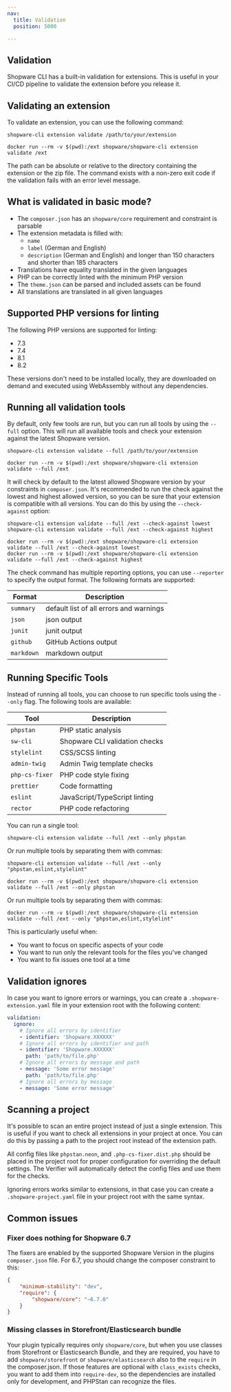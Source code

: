 ```yaml
---
nav:
  title: Validation
  position: 5000

---
```


## Validation

Shopware CLI has a built-in validation for extensions. This is useful in your CI/CD pipeline to validate the extension before you release it.

## Validating an extension

To validate an extension, you can use the following command:

<Tabs>

<Tab title="Without Docker">

```shell
shopware-cli extension validate /path/to/your/extension
```

</Tab>

<Tab title="Docker">

```shell
docker run --rm -v $(pwd):/ext shopware/shopware-cli extension validate /ext
```

</Tab>

</Tabs>

The path can be absolute or relative to the directory containing the extension or the zip file. The command exists with a non-zero exit code if the validation fails with an error level message.

## What is validated in basic mode?

- The `composer.json` has an `shopware/core` requirement and constraint is parsable
- The extension metadata is filled with:
  - `name`
  - `label` (German and English)
  - `description` (German and English) and longer than 150 characters and shorter than 185 characters
- Translations have equality translated in the given languages
- PHP can be correctly linted with the minimum PHP version
- The `theme.json` can be parsed and included assets can be found
- All translations are translated in all given languages

## Supported PHP versions for linting

The following PHP versions are supported for linting:

- 7.3
- 7.4
- 8.1
- 8.2

These versions don't need to be installed locally, they are downloaded on demand and executed using WebAssembly without any dependencies.

## Running all validation tools

By default, only few tools are run, but you can run all tools by using the `--full` option. This will run all available tools and check your extension against the latest Shopware version.

<Tabs>
<Tab title="Without Docker">

```shell
shopware-cli extension validate --full /path/to/your/extension
```

</Tab>

<Tab title="Docker">

```shell
docker run --rm -v $(pwd):/ext shopware/shopware-cli extension validate --full /ext
```

</Tab>

</Tabs>

It will check by default to the latest allowed Shopware version by your constraints in `composer.json`. It's recommended to run the check against the lowest and highest allowed version, so you can be sure that your extension is compatible with all versions. You can do this by using the `--check-against` option:

<Tabs>

<Tab title="Without Docker">

```shell
shopware-cli extension validate --full /ext --check-against lowest
shopware-cli extension validate --full /ext --check-against highest
```

</Tab>

<Tab title="Docker">

```shell
docker run --rm -v $(pwd):/ext shopware/shopware-cli extension validate --full /ext --check-against lowest
docker run --rm -v $(pwd):/ext shopware/shopware-cli extension validate --full /ext --check-against highest
```

</Tab>

</Tabs>

The check command has multiple reporting options, you can use `--reporter` to specify the output format. The following formats are supported:

| Format     | Description                             |
|------------|-----------------------------------------|
| `summary`  | default list of all errors and warnings |
| `json`     | json output                             |
| `junit`    | junit output                            |
| `github`   | GitHub Actions output                   |
| `markdown` | markdown output                         |

## Running Specific Tools

Instead of running all tools, you can choose to run specific tools using the `--only` flag. The following tools are available:

| Tool           | Description                    |
|----------------|--------------------------------|
| `phpstan`      | PHP static analysis            |
| `sw-cli`       | Shopware CLI validation checks |
| `stylelint`    | CSS/SCSS linting               |
| `admin-twig`   | Admin Twig template checks     |
| `php-cs-fixer` | PHP code style fixing          |
| `prettier`     | Code formatting                |
| `eslint`       | JavaScript/TypeScript linting  |
| `rector`       | PHP code refactoring           |

You can run a single tool:

<Tabs>

<Tab title="Without Docker">

```shell
shopware-cli extension validate --full /ext --only phpstan
```

Or run multiple tools by separating them with commas:

```shell
shopware-cli extension validate --full /ext --only "phpstan,eslint,stylelint"
```

</Tab>

<Tab title="Docker">

```shell
docker run --rm -v $(pwd):/ext shopware/shopware-cli extension validate --full /ext --only phpstan
```

Or run multiple tools by separating them with commas:

```shell
docker run --rm -v $(pwd):/ext shopware/shopware-cli extension validate --full /ext --only "phpstan,eslint,stylelint"
```

</Tab>

</Tabs>

This is particularly useful when:

- You want to focus on specific aspects of your code
- You want to run only the relevant tools for the files you've changed
- You want to fix issues one tool at a time

## Validation ignores

In case you want to ignore errors or warnings, you can create a `.shopware-extension.yaml` file in your extension root with the following content:

```yaml
validation:
  ignore:
    # Ignore all errors by identifier
    - identifier: 'Shopware.XXXXXX'
    # Ignore all errors by identifier and path
    - identifier: 'Shopware.XXXXXX'
      path: 'path/to/file.php'
    # Ignore all errors by message and path
    - message: 'Some error message'
      path: 'path/to/file.php'
    # Ignore all errors by message
    - message: 'Some error message'
```

## Scanning a project

It's possible to scan an entire project instead of just a single extension. This is useful if you want to check all extensions in your project at once. You can do this by passing a path to the project root instead of the extension path.

All config files like `phpstan.neon`, and `.php-cs-fixer.dist.php` should be placed in the project root for proper configuration for overriding the default settings. The Verifier will automatically detect the config files and use them for the checks.

Ignoring errors works similar to extensions, in that case you can create a `.shopware-project.yaml` file in your project root with the same syntax.

## Common issues

### Fixer does nothing for Shopware 6.7

The fixers are enabled by the supported Shopware Version in the plugins `composer.json` file. For 6.7, you should change the composer constraint to this:

```json
{
    "minimum-stability": "dev",
    "require": {
        "shopware/core": "~6.7.0"
    }
}
```

### Missing classes in Storefront/Elasticsearch bundle

Your plugin typically requires only `shopware/core`, but when you use classes from Storefront or Elasticsearch Bundle, and they are required, you have to add `shopware/storefront` or `shopware/elasticsearch` also to the `require` in the composer.json. If those features are optional with `class_exists` checks, you want to add them into `require-dev`, so the dependencies are installed only for development, and PHPStan can recognize the files.
